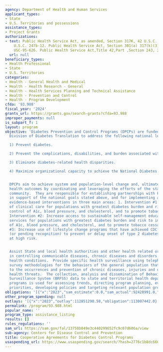 ```yaml
---
agency: Department of Health and Human Services
applicant_types:
- State
- U.S. Territories and possessions
assistance_types:
- Project Grants
authorizations:
- text: Public Health Service Act, as amended, Section 317K, 42 U.S.C. 241(a); 42
    U.S.C. 247b-12. Public Health Service Act, Section 301(a) 317(k)(3), Public Law
    USC-95-626. Public Health Service Act,Title 42,Part ,Section 243, 247B(k)(2).
  url: null
beneficiary_types:
- Health Professional
- State
- U.S. Territories
categories:
- Health - General Health and Medical
- Health - Health Research - General
- Health - Health Services Planning and Technical Assistance
- Health - Prevention and Control
- Health - Program Development
cfda: '93.988'
fiscal_year: '2024'
grants_url: https://grants.gov/search-grants?cfda=93.988
improper_payments: null
is_subpart_f: 1
layout: program
objective: 'Diabetes Prevention and Control Programs (DPCPs) are funded by the CDC''s
  Division of Diabetes Translation to address the following national level goals:

  1) Prevent diabetes.

  2) Prevent the complications, disabilities, and burden associated with diabetes.

  3) Eliminate diabetes-related health disparities.

  4) Maximize organizational capacity to achieve the National Diabetes Program goals.


  DPCPs aim to achieve system and population-level change and, ultimately, to improve
  health outcomes by coordinating and leveraging the efforts of the statewide diabetes
  community.  They are responsible for establishing partnerships with key organizations
  in support of the national goals stated above, and for implementing and evaluating
  evidence-based interventions in three main areas: 1. Intervention #1: Improve quality
  of clinical care for populations with greatest diabetes burden and risk to improve
  control of A1c, blood pressure, and cholesterol, and to promote tobacco cessation.  2.
  Intervention #2: Increase access to sustainable self-management education and support
  services for populations with greatest diabetes burden and risk to improve control
  of A1c, blood pressure, and cholesterol, and to promote tobacco cessation.  3. Intervention
  #3: Increase use of lifestyle change programs that have achieved CDC recognition
  (or pending recognition) to prevent or delay onset of type 2 diabetes among people
  at high risk.


  Assist State and local health authorities and other health related organizations
  in controlling communicable diseases, chronic diseases and disorders and other preventable
  health conditions.  Provide specific health surveillance using telephone and multi-mode
  survey methodologies for the behaviors of the general population that contribute
  to the occurrences and prevention of chronic diseases, injuries and other public
  health threats.  The collection, analysis and dissemination of Behavioral Risk Factor
  Surveillance System (BRFSS) data to state and territorial health department categorical
  programs is used for assessing trends, directing program planning, evaluating program
  priorities, developing policies and targeting relevant population groups.'
obligations: '[{"x":"2023","sam_estimate":0.0,"sam_actual":92428991.0,"usa_spending_actual":92428991.0},{"x":"2024","sam_estimate":0.0,"sam_actual":89928991.0,"usa_spending_actual":17809847.82},{"x":"2025","sam_estimate":0.0,"sam_actual":89928992.0,"usa_spending_actual":-386961.11}]'
other_program_spending: null
outlays: '[{"x":"2023","outlay":112851290.58,"obligation":113007442.0},{"x":"2024","outlay":608329350.66,"obligation":-2986271.95},{"x":"2025","outlay":26269887.95,"obligation":-169292.34}]'
permalink: /program/93.988.html
popular_name: ''
program_type: assistance_listing
results: []
rules_regulations: ''
sam_url: https://sam.gov/fal/13750b049e3c440299652fc9c07d606a/view
sub-agency: Centers for Disease Control and Prevention
title: Cooperative Agreements for Diabetes Control Programs
usaspending_url: https://www.usaspending.gov/search/?hash=2776c1b8dc660b9d0314a9d7f8706416
---
```

